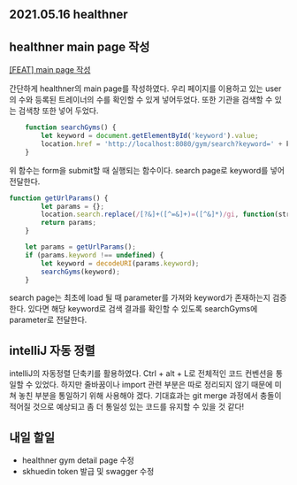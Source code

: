 ## 2021.05.16 healthner 

## healthner main page 작성

[[FEAT] main page 작성](https://github.com/healthner/healthner/pull/65)

간단하게 healthner의 main page를 작성하였다. 우리 페이지를 이용하고 있는 user의 수와 등록된 트레이너의 수를 확인할 수 있게 넣어두었다. 또한 기관을 검색할 수 있는 검색창 또한 넣어 두었다.

```js
    function searchGyms() {
        let keyword = document.getElementById('keyword').value;
        location.href = 'http://localhost:8080/gym/search?keyword=' + keyword;
    }
```
위 함수는 form을 submit할 때 실행되는 함수이다. search page로 keyword를 넣어 전달한다.


```js
function getUrlParams() {
        let params = {};
        location.search.replace(/[?&]+([^=&]+)=([^&]*)/gi, function(str, key, value) { params[key] = value; });
        return params;
    }

    let params = getUrlParams();
    if (params.keyword !== undefined) {
        let keyword = decodeURI(params.keyword);
        searchGyms(keyword);
    }
```
search page는 최초에 load 될 때 parameter를 가져와 keyword가 존재하는지 검증한다. 있다면 해당 keyword로 검색 결과를 확인할 수 있도록 searchGyms에 parameter로 전달한다.

## intelliJ 자동 정렬

intelliJ의 자동정렬 단축키를 활용하였다. Ctrl + alt + L로 전체적인 코드 컨벤션을 통일할 수 있었다. 하지만 줄바꿈이나 import 관련 부분은 따로 정리되지 않기 때문에 미쳐 놓친 부분을 통일하기 위해 사용해야 겠다. 기대효과는 git merge 과정에서 충돌이 적어질 것으로 예상되고 좀 더 통일성 있는 코드를 유지할 수 있을 것 같다!

## 내일 할일
 - healthner gym detail page 수정
 - skhuedin token 발급 및 swagger 수정